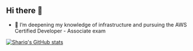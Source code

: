 ## Hi there 👋
- 🔭 I’m deepening my knowledge of infrastructure and pursuing the AWS Certified Developer - Associate exam 

[![Shariq's GitHub stats](https://github-readme-stats.vercel.app/api?username=shariqnaiyer)](https://github.com/shariqnaiyer/github-readme-stats)

<!--
**snaiyer-learn/snaiyer-learn** is a ✨ _special_ ✨ repository because its `README.md` (this file) appears on your GitHub profile.

Here are some ideas to get you started:

- 🔭 I’m currently working on ...
- 🌱 I’m currently learning Rust
- 👯 I’m looking to collaborate on ...
- 🤔 I’m looking for help with ...
- 💬 Ask me about ...
- 📫 How to reach me: ...
- 😄 Pronouns: ...
- ⚡ Fun fact: ...
-->
